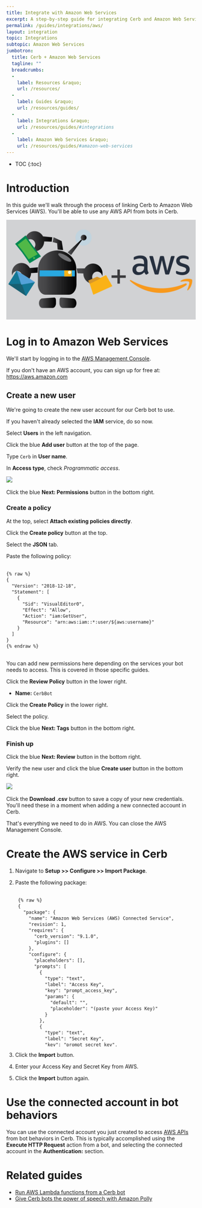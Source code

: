 ```yaml
---
title: Integrate with Amazon Web Services
excerpt: A step-by-step guide for integrating Cerb and Amazon Web Services (AWS).
permalink: /guides/integrations/aws/
layout: integration
topic: Integrations
subtopic: Amazon Web Services
jumbotron:
  title: Cerb + Amazon Web Services
  tagline: ""
  breadcrumbs:
  -
    label: Resources &raquo;
    url: /resources/
  -
    label: Guides &raquo;
    url: /resources/guides/
  -
    label: Integrations &raquo;
    url: /resources/guides/#integrations
  -
    label: Amazon Web Services &raquo;
    url: /resources/guides/#amazon-web-services
---
```


* TOC
{:toc}

# Introduction

In this guide we'll walk through the process of linking Cerb to Amazon Web Services (AWS). You'll be able to use any AWS API from bots in Cerb.

<div class="cerb-screenshot">
<img src="/assets/images/guides/aws/cerb-and-aws.png" class="screenshot">
</div>

# Log in to Amazon Web Services

We'll start by logging in to the [AWS Management Console](https://console.aws.amazon.com/iam/).

If you don't have an AWS account, you can sign up for free at: <https://aws.amazon.com>

## Create a new user

We're going to create the new user account for our Cerb bot to use.

If you haven't already selected the **IAM** service, do so now.

Select **Users** in the left navigation.

Click the blue **Add user** button at the top of the page.

Type `Cerb` in **User name**.

In **Access type**, check _Programmatic access_.

<div class="cerb-screenshot">
<img src="/assets/images/guides/aws/common/aws-iam-create-user.png" class="screenshot">
</div>

Click the blue **Next: Permissions** button in the bottom right.

### Create a policy

At the top, select **Attach existing policies directly**.

Click the **Create policy** button at the top.

Select the **JSON** tab.

Paste the following policy:

<pre>
<code class="language-json">
{% raw %}
{
  "Version": "2018-12-18",
  "Statement": [
    {
      "Sid": "VisualEditor0",
      "Effect": "Allow",
      "Action": "iam:GetUser",
      "Resource": "arn:aws:iam::*:user/${aws:username}"
    }
  ]
}
{% endraw %}
</code>
</pre>

You can add new permissions here depending on the services your bot needs to access. This is covered in those specific guides.

Click the **Review Policy** button in the lower right.

* **Name:** `CerbBot`

Click the **Create Policy** in the lower right.

Select the policy.

Click the blue **Next: Tags** button in the bottom right.

### Finish up

Click the blue **Next: Review** button in the bottom right.

Verify the new user and click the blue **Create user** button in the bottom right.

<div class="cerb-screenshot">
<img src="/assets/images/guides/aws/common/aws-iam-create-confirm.png" class="screenshot">
</div>

Click the **Download .csv** button to save a copy of your new credentials.  You'll need these in a moment when adding a new connected account in Cerb.

That's everything we need to do in AWS. You can close the AWS Management Console.

# Create the AWS service in Cerb

1. Navigate to **Setup >> Configure >> Import Package**.

1. Paste the following package:

	<pre style="max-height:29.5em;">
	<code class="language-json">
	{% raw %}
	{
	  "package": {
	    "name": "Amazon Web Services (AWS) Connected Service",
	    "revision": 1,
	    "requires": {
	      "cerb_version": "9.1.0",
	      "plugins": []
	    },
	    "configure": {
	      "placeholders": [],
	      "prompts": [
	        {
	          "type": "text",
	          "label": "Access Key",
	          "key": "prompt_access_key",
	          "params": {
	            "default": "",
	            "placeholder": "(paste your Access Key)"
	          }
	        },
	        {
	          "type": "text",
	          "label": "Secret Key",
	          "key": "prompt_secret_key",
	          "params": {
	            "default": "",
	            "placeholder": "(paste your Secret Key)"
	          }
	        }
	      ]
	    }
	  },
	  "records": [
	    {
	      "uid": "service_aws",
	      "_context": "connected_service",
	      "name": "Amazon Web Services",
	      "extension_id": "cerb.service.provider.aws",
	      "params": {}
	    },
	    {
	      "uid": "account_aws",
	      "_context": "connected_account",
	      "name": "Amazon Web Services",
	      "service_id": "{{{uid.service_aws}}}",
	      "owner__context": "cerberusweb.contexts.app",
	      "owner_id": "0",
	      "params": {
	        "access_key": "{{{prompt_access_key}}}",
	        "secret_key": "{{{prompt_secret_key}}}"
	      }
	    }
	  ]
	}
	{% endraw %}
	</code>
	</pre>

1. Click the **Import** button.

1. Enter your Access Key and Secret Key from AWS.

1. Click the **Import** button again.

# Use the connected account in bot behaviors

You can use the connected account you just created to access [AWS APIs](https://aws.amazon.com/) from bot behaviors in Cerb.  This is typically accomplished using the **Execute HTTP Request** action from a bot, and selecting the connected account in the **Authentication:** section.

# Related guides

* [Run AWS Lambda functions from a Cerb bot](/guides/integrations/aws/lambda/)
* [Give Cerb bots the power of speech with Amazon Polly](/guides/integrations/aws/polly-speech/)

